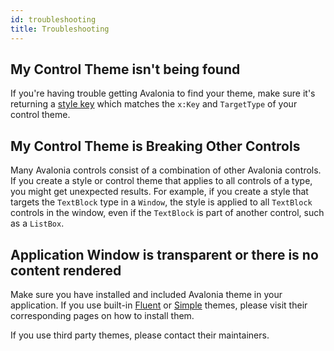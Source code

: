 ```yaml
---
id: troubleshooting
title: Troubleshooting
---
```


## My Control Theme isn't being found

If you're having trouble getting Avalonia to find your theme, make sure it's returning a [style key](styles#style-key) which matches the `x:Key` and `TargetType` of your control theme.

## My Control Theme is Breaking Other Controls

Many Avalonia controls consist of a combination of other Avalonia controls. If you create a style or control theme that applies to all controls of a type, you might get unexpected results. For example, if you create a style that targets the `TextBlock` type in a `Window`, the style is applied to all `TextBlock` controls in the window, even if the `TextBlock` is part of another control, such as a `ListBox`.

## Application Window is transparent or there is no content rendered

Make sure you have installed and included Avalonia theme in your application. 
If you use built-in [Fluent](themes/fluent.md) or [Simple](themes/simple.md) themes, please visit their corresponding pages on how to install them.

If you use third party themes, please contact their maintainers.
